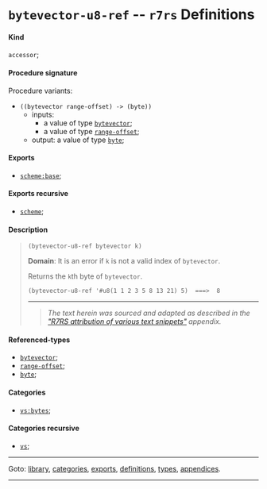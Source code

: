 

<a id='definition__r7rs__bytevector-u8-ref'></a>

# `bytevector-u8-ref` -- `r7rs` Definitions


<a id='definition__r7rs__bytevector-u8-ref__kind'></a>

#### Kind

`accessor`;


<a id='definition__r7rs__bytevector-u8-ref__procedure-signature'></a>

#### Procedure signature

Procedure variants:
 * `((bytevector range-offset) -> (byte))`
   * inputs:
     * a value of type [`bytevector`](../../r7rs/types/bytevector.md#type__r7rs__bytevector);
     * a value of type [`range-offset`](../../r7rs/types/range-offset.md#type__r7rs__range-offset);
   * output: a value of type [`byte`](../../r7rs/types/byte.md#type__r7rs__byte);


<a id='definition__r7rs__bytevector-u8-ref__exports'></a>

#### Exports

 * [`scheme:base`](../../r7rs/exports/scheme_3a_base.md#export__r7rs__scheme_3a_base);


<a id='definition__r7rs__bytevector-u8-ref__exports-recursive'></a>

#### Exports recursive

 * [`scheme`](../../r7rs/exports/scheme.md#export__r7rs__scheme);


<a id='definition__r7rs__bytevector-u8-ref__description'></a>

#### Description

> ````
> (bytevector-u8-ref bytevector k)
> ````
> 
> 
> **Domain**:  It is an error if `k` is not a valid index of `bytevector`.
> 
> Returns the `k`th byte of `bytevector`.
> 
> ````
> (bytevector-u8-ref '#u8(1 1 2 3 5 8 13 21) 5)  ===>  8
> ````
> 
> 
> ----
> > *The text herein was sourced and adapted as described in the ["R7RS attribution of various text snippets"](../../r7rs/appendices/attribution.md#appendix__r7rs__attribution) appendix.*


<a id='definition__r7rs__bytevector-u8-ref__referenced-types'></a>

#### Referenced-types

 * [`bytevector`](../../r7rs/types/bytevector.md#type__r7rs__bytevector);
 * [`range-offset`](../../r7rs/types/range-offset.md#type__r7rs__range-offset);
 * [`byte`](../../r7rs/types/byte.md#type__r7rs__byte);


<a id='definition__r7rs__bytevector-u8-ref__categories'></a>

#### Categories

 * [`vs:bytes`](../../r7rs/categories/vs_3a_bytes.md#category__r7rs__vs_3a_bytes);


<a id='definition__r7rs__bytevector-u8-ref__categories-recursive'></a>

#### Categories recursive

 * [`vs`](../../r7rs/categories/vs.md#category__r7rs__vs);

----

Goto: [library](../../r7rs/_index.md#library__r7rs), [categories](../../r7rs/categories/_index.md#toc__r7rs__categories), [exports](../../r7rs/exports/_index.md#toc__r7rs__exports), [definitions](../../r7rs/definitions/_index.md#toc__r7rs__definitions), [types](../../r7rs/types/_index.md#toc__r7rs__types), [appendices](../../r7rs/appendices/_index.md#toc__r7rs__appendices).

----

